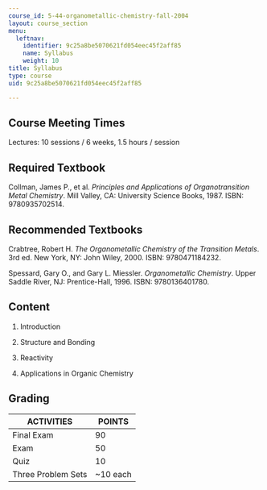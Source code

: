 ```yaml
---
course_id: 5-44-organometallic-chemistry-fall-2004
layout: course_section
menu:
  leftnav:
    identifier: 9c25a8be5070621fd054eec45f2aff85
    name: Syllabus
    weight: 10
title: Syllabus
type: course
uid: 9c25a8be5070621fd054eec45f2aff85

---
```


Course Meeting Times
--------------------

Lectures: 10 sessions / 6 weeks, 1.5 hours / session

Required Textbook
-----------------

Collman, James P., et al. _Principles and Applications of Organotransition Metal Chemistry_. Mill Valley, CA: University Science Books, 1987. ISBN: 9780935702514.

Recommended Textbooks
---------------------

Crabtree, Robert H. _The Organometallic Chemistry of the Transition Metals_. 3rd ed. New York, NY: John Wiley, 2000. ISBN: 9780471184232.

Spessard, Gary O., and Gary L. Miessler. _Organometallic Chemistry_. Upper Saddle River, NJ: Prentice-Hall, 1996. ISBN: 9780136401780.

Content
-------

1.  Introduction  
    
2.  Structure and Bonding  
    
3.  Reactivity  
    
4.  Applications in Organic Chemistry

Grading
-------

| ACTIVITIES | POINTS |
| --- | --- |
| Final Exam | 90 |
| Exam | 50 |
| Quiz | 10 |
| Three Problem Sets | ~10 each
